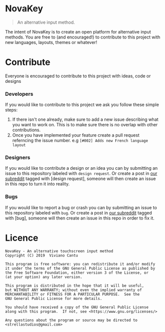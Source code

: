 # NovaKey
> An alternative input method. 

The intent of NovaKey is to create an open platform for alternative input methods.
You are free to (and encouraged!) to contribute to this project with new languages, layouts, themes or whatever!

# Contribute
Everyone is encouraged to contribute to this project with ideas, code or designs
### Developers
If you would like to contribute to this project we ask you follow these simple steps:
1. If there isn't one already, make sure to add a new issue describing what you want to work on. This is to make sure there is no overlap with other contributions.
2. Once you have implemented your feature create a pull request referncing the issue number. 
    e.g `[#002] Adds new French language layout`
### Designers
If you would like to contribute a design or an idea you can by submitting an issue to this repository labeled with `design request`. Or create a post in [our subreddit](https://www.reddit.com/r/NovaKey) tagged with [design request], someone will then create an issue in this repo to turn it into reality.

### Bugs
If you would like to report a bug or crash you can by submitting an issue to this repository labeled with `bug`. Or create a post in [our subreddit](https://www.reddit.com/r/NovaKey) tagged with [bug], someone will then create an issue in this repo in order to fix it.

# Licence

```
NovaKey - An alternative touchscreen input method
Copyright (C) 2019  Viviano Cantu

This program is free software: you can redistribute it and/or modify
it under the terms of the GNU General Public License as published by
the Free Software Foundation, either version 3 of the License, or
(at your option) any later version.

This program is distributed in the hope that it will be useful,
but WITHOUT ANY WARRANTY; without even the implied warranty of
MERCHANTABILITY or FITNESS FOR A PARTICULAR PURPOSE.  See the
GNU General Public License for more details.

You should have received a copy of the GNU General Public License
along with this program.  If not, see <https://www.gnu.org/licenses/>

Any questions about the program or source may be directed to <strellastudios@gmail.com>
```
